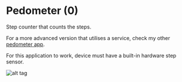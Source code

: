 # Pedometer (0)
Step counter that counts the steps.

For a more advanced version that utilises a service, check my other [pedometer app](https://github.com/SenSaa/Pedometer).

For this application to work, device must have a built-in hardware step sensor.

![alt tag](http://i.imgur.com/yeqgjDz.png "App Screenshot")

